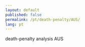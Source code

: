 ```yaml
---
layout: default
published: false
permalink: /pt/death-penalty/AUS/
lang: pt
---
```


death-penalty analysis AUS
